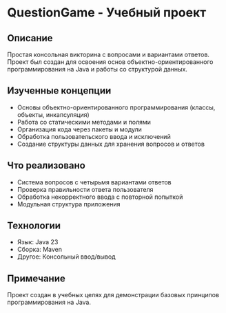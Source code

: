 # QuestionGame - Учебный проект

## Описание

Простая консольная викторина с вопросами и вариантами ответов. Проект был создан для освоения основ объектно-ориентированного программирования на Java и работы со структурой данных.

## Изученные концепции

- Основы объектно-ориентированного программирования (классы, объекты, инкапсуляция)
- Работа со статическими методами и полями
- Организация кода через пакеты и модули
- Обработка пользовательского ввода и исключений
- Создание структуры данных для хранения вопросов и ответов

## Что реализовано

- Система вопросов с четырьмя вариантами ответов
- Проверка правильности ответа пользователя
- Обработка некорректного ввода с повторной попыткой
- Модульная структура приложения

## Технологии

- Язык: Java 23
- Сборка: Maven
- Другое: Консольный ввод/вывод

## Примечание

Проект создан в учебных целях для демонстрации базовых принципов программирования на Java.
